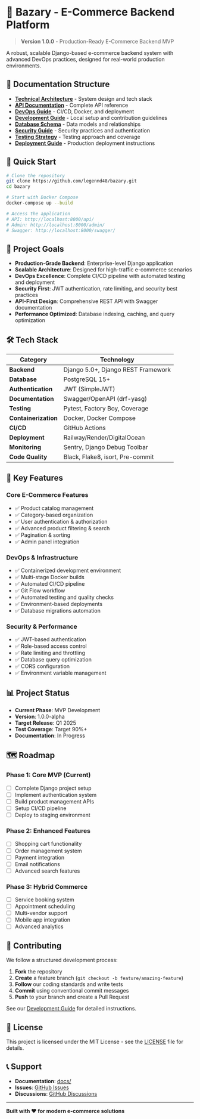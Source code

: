 # 🛒 Bazary - E-Commerce Backend Platform

> **Version 1.0.0** - Production-Ready E-Commerce Backend MVP

A robust, scalable Django-based e-commerce backend system with advanced DevOps practices, designed for real-world production environments.

## 📖 Documentation Structure

- **[Technical Architecture](./technical-architecture.md)** - System design and tech stack
- **[API Documentation](./api-documentation.md)** - Complete API reference
- **[DevOps Guide](./devops-guide.md)** - CI/CD, Docker, and deployment
- **[Development Guide](./development-guide.md)** - Local setup and contribution guidelines
- **[Database Schema](./database-schema.md)** - Data models and relationships
- **[Security Guide](./security-guide.md)** - Security practices and authentication
- **[Testing Strategy](./testing-strategy.md)** - Testing approach and coverage
- **[Deployment Guide](./deployment-guide.md)** - Production deployment instructions

## 🚀 Quick Start

```bash
# Clone the repository
git clone https://github.com/legennd48/bazary.git
cd bazary

# Start with Docker Compose
docker-compose up --build

# Access the application
# API: http://localhost:8000/api/
# Admin: http://localhost:8000/admin/
# Swagger: http://localhost:8000/swagger/
```

## 🎯 Project Goals

- **Production-Grade Backend**: Enterprise-level Django application
- **Scalable Architecture**: Designed for high-traffic e-commerce scenarios
- **DevOps Excellence**: Complete CI/CD pipeline with automated testing and deployment
- **Security First**: JWT authentication, rate limiting, and security best practices
- **API-First Design**: Comprehensive REST API with Swagger documentation
- **Performance Optimized**: Database indexing, caching, and query optimization

## 🛠️ Tech Stack

| Category | Technology |
|----------|------------|
| **Backend** | Django 5.0+, Django REST Framework |
| **Database** | PostgreSQL 15+ |
| **Authentication** | JWT (SimpleJWT) |
| **Documentation** | Swagger/OpenAPI (drf-yasg) |
| **Testing** | Pytest, Factory Boy, Coverage |
| **Containerization** | Docker, Docker Compose |
| **CI/CD** | GitHub Actions |
| **Deployment** | Railway/Render/DigitalOcean |
| **Monitoring** | Sentry, Django Debug Toolbar |
| **Code Quality** | Black, Flake8, isort, Pre-commit |

## 🌟 Key Features

### Core E-Commerce Features
- ✅ Product catalog management
- ✅ Category-based organization
- ✅ User authentication & authorization
- ✅ Advanced product filtering & search
- ✅ Pagination & sorting
- ✅ Admin panel integration

### DevOps & Infrastructure
- ✅ Containerized development environment
- ✅ Multi-stage Docker builds
- ✅ Automated CI/CD pipeline
- ✅ Git Flow workflow
- ✅ Automated testing and quality checks
- ✅ Environment-based deployments
- ✅ Database migrations automation

### Security & Performance
- ✅ JWT-based authentication
- ✅ Role-based access control
- ✅ Rate limiting and throttling
- ✅ Database query optimization
- ✅ CORS configuration
- ✅ Environment variable management

## 📊 Project Status

- **Current Phase**: MVP Development
- **Version**: 1.0.0-alpha
- **Target Release**: Q1 2025
- **Test Coverage**: Target 90%+
- **Documentation**: In Progress

## 🗺️ Roadmap

### Phase 1: Core MVP (Current)
- [ ] Complete Django project setup
- [ ] Implement authentication system
- [ ] Build product management APIs
- [ ] Setup CI/CD pipeline
- [ ] Deploy to staging environment

### Phase 2: Enhanced Features
- [ ] Shopping cart functionality
- [ ] Order management system
- [ ] Payment integration
- [ ] Email notifications
- [ ] Advanced search features

### Phase 3: Hybrid Commerce
- [ ] Service booking system
- [ ] Appointment scheduling
- [ ] Multi-vendor support
- [ ] Mobile app integration
- [ ] Advanced analytics

## 🤝 Contributing

We follow a structured development process:

1. **Fork** the repository
2. **Create** a feature branch (`git checkout -b feature/amazing-feature`)
3. **Follow** our coding standards and write tests
4. **Commit** using conventional commit messages
5. **Push** to your branch and create a Pull Request

See our [Development Guide](./docs/development-guide.md) for detailed instructions.

## 📄 License

This project is licensed under the MIT License - see the [LICENSE](LICENSE) file for details.

## 📞 Support

- **Documentation**: [docs/](./docs/)
- **Issues**: [GitHub Issues](https://github.com/legennd48/bazary/issues)
- **Discussions**: [GitHub Discussions](https://github.com/legennd48/bazary/discussions)

---

**Built with ❤️ for modern e-commerce solutions**
